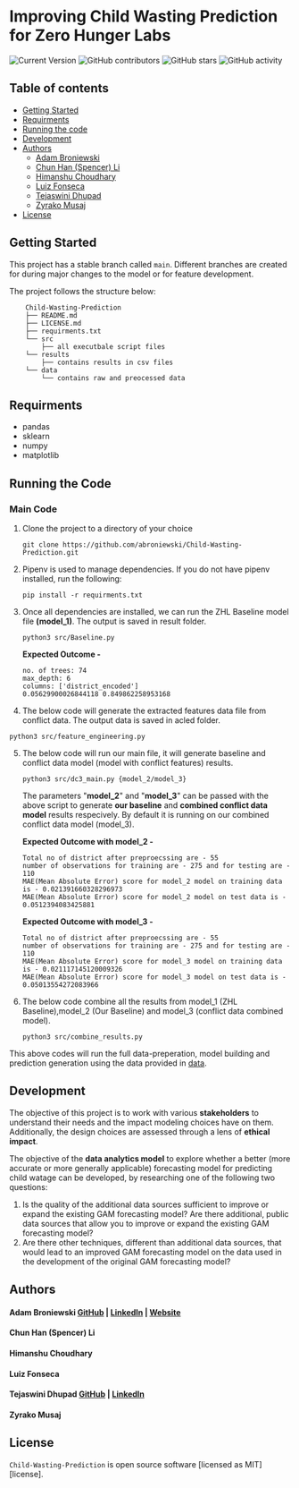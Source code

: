 # Improving Child Wasting Prediction for Zero Hunger Labs

![Current Version](https://img.shields.io/badge/version-v0.5-blue)
![GitHub contributors](https://img.shields.io/github/contributors/abroniewski/Child-Wasting-Prediction)
![GitHub stars](https://img.shields.io/github/stars/abroniewski/README-Template?style=social)
![GitHub activity](https://img.shields.io/github/commit-activity/w/abroniewski/Child-Wasting-Prediction?logoColor=brightgreen)

## Table of contents

- [Getting Started](#getting-started)
- [Requirments](#tools-required)
- [Running the code](#running-the-code)
- [Development](#Development)
- [Authors](#authors)
  - [Adam Broniewski](#adam-broniewski)
  - [Chun Han (Spencer) Li](#chun-han-spencer-li)
  - [Himanshu Choudhary](#himanshu-choudhary)
  - [Luiz Fonseca](#luiz-fonseca)
  - [Tejaswini Dhupad](#tejaswini-dhupad)
  - [Zyrako Musaj](#zyrako-musaj)
- [License](#license)

## Getting Started

This project has a stable branch called `main`. Different branches are created for during major changes to the model or for feature development.

The project follows the structure below:

```
	Child-Wasting-Prediction
	├── README.md
	├── LICENSE.md
	├── requirments.txt
	└── src
		├── all executbale script files
	└── results
		├── contains results in csv files
	└── data
		└── contains raw and preocessed data
```
## Requirments
- pandas
- sklearn
- numpy
- matplotlib

## Running the Code

### Main Code

1. Clone the project to a directory of your choice
    ```
    git clone https://github.com/abroniewski/Child-Wasting-Prediction.git
    ```
2. Pipenv is used to manage dependencies. If you do not have pipenv installed, run the following:
    ```
    pip install -r requirments.txt
    ```

3. Once all dependencies are installed, we can run the ZHL Baseline model file **(model_1)**. The output is saved in result folder. 
    ```
    python3 src/Baseline.py
    ```
    **Expected Outcome -** 
    ```
    no. of trees: 74
    max_depth: 6
    columns: ['district_encoded']
    0.05629900026844118 0.849862258953168
    ```

4. The below code will generate the extracted features data file from conflict data. The output data is saved in acled folder.

```
python3 src/feature_engineering.py
```

5. The below code will run our main file, it will generate baseline and conflict data model (model with conflict features) results.  
    ```
    python3 src/dc3_main.py {model_2/model_3}
    ```
    The parameters "**model_2**" and "**model_3**" can be passed with the above script to generate **our baseline** and **combined conflict data model** results respecively. By default it is running on our combined conflict data model (model_3).  

    **Expected Outcome with model_2 -** 
    ```
    Total no of district after preproecssing are - 55 
    number of observations for training are - 275 and for testing are - 110 
    MAE(Mean Absolute Error) score for model_2 model on training data is - 0.021391660328296973
    MAE(Mean Absolute Error) score for model_2 model on test data is - 0.0512394083425881 
    ```
    **Expected Outcome with model_3 -** 
    ```
    Total no of district after preproecssing are - 55 
    number of observations for training are - 275 and for testing are - 110 
    MAE(Mean Absolute Error) score for model_3 model on training data is - 0.021117145120009326
    MAE(Mean Absolute Error) score for model_3 model on test data is - 0.05013554272083966 
    ```

6.  The below code combine all the results from model_1 (ZHL Baseline),model_2 (Our Baseline) and model_3 (conflict data combined model). 
    ```
    python3 src/combine_results.py
    ```

This above codes will run the full data-preperation, model building and prediction generation using the data provided in [data](https://github.com/abroniewski/Child-Wasting-Prediction.git/data).


## Development

The objective of this project is to work with various ****stakeholders**** to understand their needs and the impact modeling choices have on them. Additionally, the design choices are assessed through a lens of **ethical impact**.

The objective of the **data analytics model** to explore whether a better (more accurate or more generally applicable) forecasting model for predicting child watage can be developed, by researching one of the following two questions:
1. Is the quality of the additional data sources sufficient to improve or expand the existing GAM forecasting model? Are there additional, public data sources that allow you to improve or expand the existing GAM forecasting model?
2. Are there other techniques, different than additional data sources, that would lead to an improved GAM forecasting model on the data used in the development of the original GAM forecasting model?


## Authors

#### Adam Broniewski [GitHub](https://github.com/abroniewski) | [LinkedIn](https://www.linkedin.com/in/abroniewski/) | [Website](https://adambron.com)
#### Chun Han (Spencer) Li
#### Himanshu Choudhary
#### Luiz Fonseca
#### Tejaswini Dhupad [GitHub](https://github.com/tejaswinidhupad) | [LinkedIn](https://www.linkedin.com/in/tejaswinidhupad/) 
#### Zyrako Musaj

## License

`Child-Wasting-Prediction` is open source software [licensed as MIT][license].